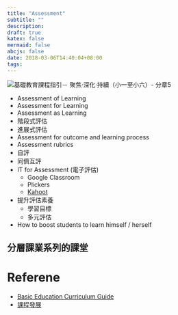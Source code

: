 ```yaml
---
title: "Assessment"
subtitle: ""
description:
draft: true
katex: false
mermaid: false
abcjs: false
date: 2018-03-06T14:40:04+08:00
tags:
---
```


![基礎教育課程指引－ 聚焦‧深化‧持續（小一至小六）- 分章5][@1]

- Assessment of Learning
- Assessment for Learning
- Assessment as Learning
- 階段式評估
- 進展式評估
- Assessment for outcome and learning process
- Assessment rubrics
- 自評
- 同儕互評
- IT for Assessment (電子評估)
  + Google Classroom
  + Plickers
  + [Kahoot][@2]
- 提升評估素養
  + 學習目標
  + 多元評估
- How to boost students to learn himself / herself

## 分層課業系列的課堂

# Referene
- [Basic Education Curriculum Guide][@3]
- [課程發展][@4]

<!-- reference links -->

[@1]: https://cd.edb.gov.hk/becg/tchinese/images/fig5-2.jpg
[@2]: https://kahoot.it
[@3]: https://cd.edb.gov.hk/becg/tchinese/index-2.html
[@4]: http://www.edb.gov.hk/tc/curriculum-development/index.html
